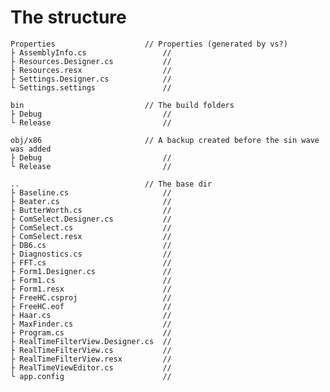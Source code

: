 # The structure
    Properties                    // Properties (generated by vs?)
    ├ AssemblyInfo.cs                 //
    ├ Resources.Designer.cs           //
    ├ Resources.resx                  //
    ├ Settings.Designer.cs            //
    └ Settings.settings               //

    bin                           // The build folders
    ├ Debug                           //
    └ Release                         //

    obj/x86                       // A backup created before the sin wave was added
    ├ Debug                           //
    └ Release                         //

    ..                            // The base dir
    ├ Baseline.cs                     //
    ├ Beater.cs                       //
    ├ ButterWorth.cs                  //
    ├ ComSelect.Designer.cs           //
    ├ ComSelect.cs                    //
    ├ ComSelect.resx                  //
    ├ DB6.cs                          //
    ├ Diagnostics.cs                  //
    ├ FFT.cs                          //
    ├ Form1.Designer.cs               //
    ├ Form1.cs                        //
    ├ Form1.resx                      //
    ├ FreeHC.csproj                   //
    ├ FreeHC.eof                      //
    ├ Haar.cs                         //
    ├ MaxFinder.cs                    //
    ├ Program.cs                      //
    ├ RealTimeFilterView.Designer.cs  //
    ├ RealTimeFilterView.cs           //
    ├ RealTimeFilterView.resx         //
    ├ RealTimeViewEditor.cs           //
    └ app.config                      //
